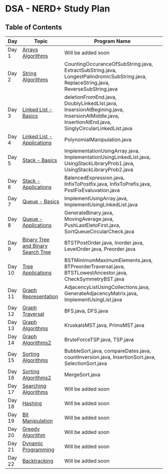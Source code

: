 # DSA - NERD+ Study Plan

## Table of Contents

| Day   | Topic                                 | Program Name                          |
|-------|---------------------------------------|---------------------------------------|
| Day 1 | [Arrays Algorithms](./ArraysAlgorithms)                     | Will be added soon                    |
| Day 2 | [String Algorithms](./Strings)                     | CountingOccuranceOfSubString.java, ExtractSubString.java, LongestPalindromicSubString.java, ReplaceString.java, ReverseSubString.java                |
| Day 3 | [Linked List - Basics](https://github.com/benduBytes/DSA/tree/main/NERD%2B/LinkedList)                  | deletionFromEnd.java, DoublyLinkedLIst.java, InsersionAtBegining.java, InsersionAtMiddle.java, InsertionAtEnd.java, SinglyCircularLinkedList.java                      |
| Day 4 | [Linked List - Applications](https://github.com/benduBytes/DSA/tree/main/NERD%2B/ApplicationOfLinkedList)            | PolynomialManipulation.java           |
| Day 5 | [Stack - Basics](https://github.com/benduBytes/DSA/tree/main/NERD%2B/Stack)                        | ImplementationUsingArray.java, ImplementationUsingLinkedList.java, UsingStackLibraryProb1.java, UsingStackLibraryProb2.java                     |
| Day 6 | [Stack - Applications](https://github.com/benduBytes/DSA/tree/main/NERD%2B/StackApplication)                  | BalencedExpression.java, InfixToPostfix.java, InfixToPrefix.java, PostFixEvaluvation.java                    |
| Day 7 | [Queue - Basics](https://github.com/benduBytes/DSA/tree/main/NERD%2B/Queue)                        | ImplementUsingArray.java, ImplementUsingLinkedList.java |
| Day 8 | [Queue - Applications](https://github.com/benduBytes/DSA/tree/main/NERD%2B/QueueApplications)                  | GenerateBinary.java, MovingAverage.java, PushLastEletoFirst.java, SortQueueCircularCheck.java |
| Day 9 | [Binary Tree and Binary Search Tree](https://github.com/benduBytes/DSA/tree/main/NERD%2B/Tree)    | BTSTPostOrder.java, Inorder.java, LevelOrder.java, Preorder.java                    |
| Day 10 | [Tree Applications](https://github.com/benduBytes/DSA/tree/main/NERD%2B/TreeApplications)                    | BSTMinimumMaximumElements.java, BTPreorderTraversal.java, BTSTLowestAncestor.java, CheckSymmetryBST.java |
| Day 11 | [Graph Representation](https://github.com/benduBytes/DSA/tree/main/NERD%2B/GraphRepresentation)                 | AdjacencyListUsingCollections.java, GenerateAdjacencyMatrix.java, ImplementUsingList.java |
| Day 12 | [Graph Traversal](https://github.com/benduBytes/DSA/tree/main/NERD%2B/GraphTraversal)                      | BFS.java, DFS.java                    |
| Day 13 | [Graph Algorithms](https://github.com/benduBytes/DSA/tree/main/NERD%2B/GraphAlgorithm1)                     | KruskalsMST.java, PrimsMST.java       |
| Day 14 | [Graph Algorithms2](https://github.com/benduBytes/DSA/tree/main/NERD%2B/GraphAlgorithm2)                    | BruteForceTSP.java, TSP.java          |
| Day 15 | [Sorting Algorithms](https://github.com/benduBytes/DSA/tree/main/NERD%2B/SortingAlgorithms1)                   | BubbleSort.java, compareDates.java, countInversion.java, InsertionSort.java, SelectionSort.java |
| Day 16 | [Sorting Algorithms2](https://github.com/benduBytes/DSA/tree/main/NERD%2B/SortingAlgorithms2)                  | MergeSort.java                        |
| Day 17 | [Searching Algorithms](https://github.com/benduBytes/DSA/tree/main/NERD%2B/SearchingAlgorithms)                 | Will be added soon                    |
| Day 18 | [Hashing](./Hashing)                              | Will be added soon                    |
| Day 19 | [Bit Manipulation](./BitManipulation)                     | Will be added soon                    |
| Day 20 | [Greedy Algorithm](./GreedyAlgorithm)                     | Will be added soon                    |
| Day 21 | [Dynamic Programming](./DynamicProgramming)                  | Will be added soon                    |
| Day 22 | [Backtracking](./Backtracking)                         | Will be added soon                    |
